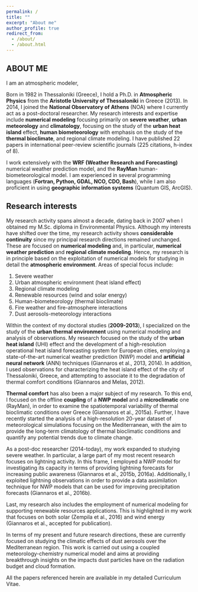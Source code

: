 ```yaml
---
permalink: /
title: ""
excerpt: "About me"
author_profile: true
redirect_from: 
  - /about/
  - /about.html
---
```

## ABOUT ME 
I am an atmospheric modeler, 

Born in 1982 in Thessaloniki (Greece), I hold a Ph.D. in **Atmospheric Physics** from the
**Aristotle University of Thessaloniki** in Greece (2013). In 2014, I joined the **National
Observatory of Athens** (NOA) where I currently act as a post-doctoral researcher. My
research interests and expertise include **numerical modeling** focusing primarily on 
**severe weather**, **urban meteorology** and **climatology**, focusing on the study of the **urban
heat island** effect, **human biometeorology** with emphasis on the study of the **thermal 
bioclimate**, and regional climate modeling. I have published 22 papers in international
peer-review scientific journals (225 citations, h-index of 8). 

I work extensively with the **WRF (Weather Research and Forecasting)** numerical weather
prediction model, and the **RayMan** human-biometeorological model. I am experienced in 
several programming languages (**Fortran, Python, GDAL, NCO, CDO, Bash**), while I am also
proficient in using **geographic information systems** (Quantum GIS, ArcGIS). 

## Research interests
My research activity spans almost a decade, dating back in 2007 when I obtained my
M.Sc. diploma in Environmental Physics. Although my interests have shifted over the 
time, my research activity shows **considerable continuity** since my principal 
research directions remained unchanged. These are focused on **numerical modeling**
and, in particular, **numerical weather prediction** and **regional climate modeling**.
Hence, my research is in principle based on the exploitation of numerical models for
studying in detail the **atmospheric environment**. Areas of special focus include: 
1. Severe weather
2. Urban atmospheric environment (heat island effect)
3. Regional climate modeling
4. Renewable resources (wind and solar energy)
5. Human-biometeorology (thermal bioclimate)
6. Fire weather and fire-atmosphere interactions
7. Dust aerosols-meteorology interactions

Within the context of my doctoral studies (**2009-2013**), I specialized on the study
of the **urban thermal environment** using numerical modeling and analysis of 
observations. My research focused on the study of the **urban heat island** (UHI) 
effect and the development of a high-resolution operational heat island forecasting
system for European cities, employing a state-of-the-art numerical weather prediction
(NWP) model and **artificial neural network** (ANN) techniques (Giannaros et al., 2013, 2014).
In addition, I used observations for characterizing the heat island effect of the 
city of Thessaloniki, Greece, and attempting to associate it to the degradation of
thermal comfort conditions (Giannaros and Melas, 2012). 

**Thermal comfort** has also been a major subject of my research. To this end, 
I focused on the offline **coupling** of a **NWP model** and a **microclimatic** one
(RayMan), in order to examine the spatiotemporal variability 
of thermal bioclimatic conditions over Greece (Giannaros et al., 2015a). Further, 
I have recently started the analysis of a high-resolution 20-year dataset of meteorological simulations focusing on the Mediterranean, with the aim to provide the long-term climatology of thermal bioclimatic conditions and quantify any potential trends due to climate change. 

As a post-doc researcher (2014-today), my work expanded to studying severe weather. In particular, a large part of my most recent research focuses on lightning activity. In this frame, I employed a NWP model for investigating its capacity in terms of providing lightning forecasts for increasing public awareness (Giannaros et al., 2015b, 2016a). Additionally, I exploited lightning observations in order to provide a data assimilation technique for NWP models that can be used for improving precipitation forecasts (Giannaros et al., 2016b). 

Last, my research also includes the employment of numerical modeling for supporting renewable resources applications. This is highlighted in my work that focuses on both solar (Zempila et al., 2016) and wind energy (Giannaros et al., accepted for publication). 

In terms of my present and future research directions, these are currently focused on studying the climatic effects of dust aerosols over the Mediterranean region. This work is carried out using a coupled meteorology-chemistry numerical model and aims at providing breakthrough insights on the impacts dust particles have on the radiation budget and cloud formation. 

All the papers referenced herein are available in my detailed Curriculum Vitae. 
